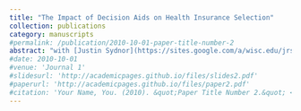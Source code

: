 ```yaml
---
title: "The Impact of Decision Aids on Health Insurance Selection"
collection: publications
category: manuscripts
#permalink: /publication/2010-10-01-paper-title-number-2
abstract: "with [Justin Sydnor](https://sites.google.com/a/wisc.edu/jrsydnor/) and [Anya Samek](https://rady.ucsd.edu/faculty-research/faculty/anya-samek.html)"
#date: 2010-10-01
#venue: 'Journal 1'
#slidesurl: 'http://academicpages.github.io/files/slides2.pdf'
#paperurl: 'http://academicpages.github.io/files/paper2.pdf'
#citation: 'Your Name, You. (2010). &quot;Paper Title Number 2.&quot; <i>Journal 1</i>. 1(2).'
---
```


